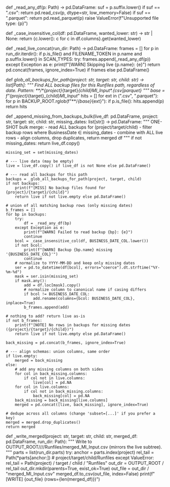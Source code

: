 def _read_any_df(p: Path) -> pd.DataFrame:
    suf = p.suffix.lower()
    if suf == ".csv":
        return pd.read_csv(p, dtype=str, low_memory=False)
    if suf == ".parquet":
        return pd.read_parquet(p)
    raise ValueError(f"Unsupported file type: {p}")

def _case_insensitive_col(df: pd.DataFrame, wanted_lower: str) -> str | None:
    return {c.lower(): c for c in df.columns}.get(wanted_lower)

def _read_live_concat(run_dir: Path) -> pd.DataFrame:
    frames = []
    for p in run_dir.iterdir():
        if p.is_file() and FILENAME_TOKEN in p.name and p.suffix.lower() in SCAN_TYPES:
            try:
                frames.append(_read_any_df(p))
            except Exception as e:
                print(f"[WARN] Skipping live {p.name}: {e}")
    return pd.concat(frames, ignore_index=True) if frames else pd.DataFrame()

def _glob_all_backups_for_path(project: str, target: str, child: str) -> list[Path]:
    """
    Find ALL backup files for this Runfiles path, regardless of date.
    Pattern: **/*{project}_{target}_{child}_MI_Input_*.{csv|parquet}
    """
    base = f"{project}_{target}_{child}_MI_Input_"
    hits = []
    for ext in (".csv", ".parquet"):
        for p in BACKUP_ROOT.rglob(f"**/*{base}*{ext}"):
            if p.is_file():
                hits.append(p)
    return hits

def _append_missing_from_backups_bulk(live_df: pd.DataFrame,
                                      project: str, target: str, child: str,
                                      missing_dates: list[str]) -> pd.DataFrame:
    """
    ONE-SHOT bulk merge:
      - read ALL backups for (project/target/child)
      - filter backup rows where BusinessDate ∈ missing_dates
      - combine with ALL live rows
      - align columns, drop duplicates, return merged df
    """
    if not missing_dates:
        return live_df.copy()

    missing_set = set(missing_dates)

    # --- live data (may be empty)
    live = live_df.copy() if live_df is not None else pd.DataFrame()

    # --- read all backups for this path
    backups = _glob_all_backups_for_path(project, target, child)
    if not backups:
        print(f"[MISS] No backup files found for {project}/{target}/{child}")
        return live if not live.empty else pd.DataFrame()

    # union of all matching backup rows (only missing dates)
    b_frames = []
    for bp in backups:
        try:
            df = _read_any_df(bp)
        except Exception as e:
            print(f"[WARN] Failed to read backup {bp}: {e}")
            continue
        bcol = _case_insensitive_col(df, BUSINESS_DATE_COL.lower())
        if not bcol:
            print(f"[WARN] Backup {bp.name} missing '{BUSINESS_DATE_COL}'")
            continue
        # normalize to YYYY-MM-DD and keep only missing dates
        ser = pd.to_datetime(df[bcol], errors="coerce").dt.strftime("%Y-%m-%d")
        mask = ser.isin(missing_set)
        if mask.any():
            add = df.loc[mask].copy()
            # normalize column to canonical name if casing differs
            if bcol != BUSINESS_DATE_COL:
                add.rename(columns={bcol: BUSINESS_DATE_COL}, inplace=True)
            b_frames.append(add)

    # nothing to add? return live as-is
    if not b_frames:
        print(f"[NOTE] No rows in backups for missing dates ({project}/{target}/{child})")
        return live if not live.empty else pd.DataFrame()

    back_missing = pd.concat(b_frames, ignore_index=True)

    # --- align schemas: union columns, same order
    if live.empty:
        merged = back_missing
    else:
        # add any missing columns on both sides
        for col in back_missing.columns:
            if col not in live.columns:
                live[col] = pd.NA
        for col in live.columns:
            if col not in back_missing.columns:
                back_missing[col] = pd.NA
        back_missing = back_missing[live.columns]
        merged = pd.concat([live, back_missing], ignore_index=True)

    # dedupe across all columns (change 'subset=[...]' if you prefer a key)
    merged = merged.drop_duplicates()
    return merged

def _write_merged(project: str, target: str, child: str, merged_df: pd.DataFrame, run_dir: Path):
    """
    Write to OUTPUT_ROOT/<project>/<target>/<child>/Runfiles/merged_MI_Input.csv
    (mirrors the live subtree).
    """
    parts = list(run_dir.parts)
    try:
        anchor = parts.index(project)
        rel_tail = Path(*parts[anchor:])  # project/target/child/Runfiles
    except ValueError:
        rel_tail = Path(project) / target / child / "Runfiles"
    out_dir = OUTPUT_ROOT / rel_tail
    out_dir.mkdir(parents=True, exist_ok=True)
    out_file = out_dir / "merged_MI_Input.csv"
    merged_df.to_csv(out_file, index=False)
    print(f"[WRITE] {out_file} (rows={len(merged_df)})")
